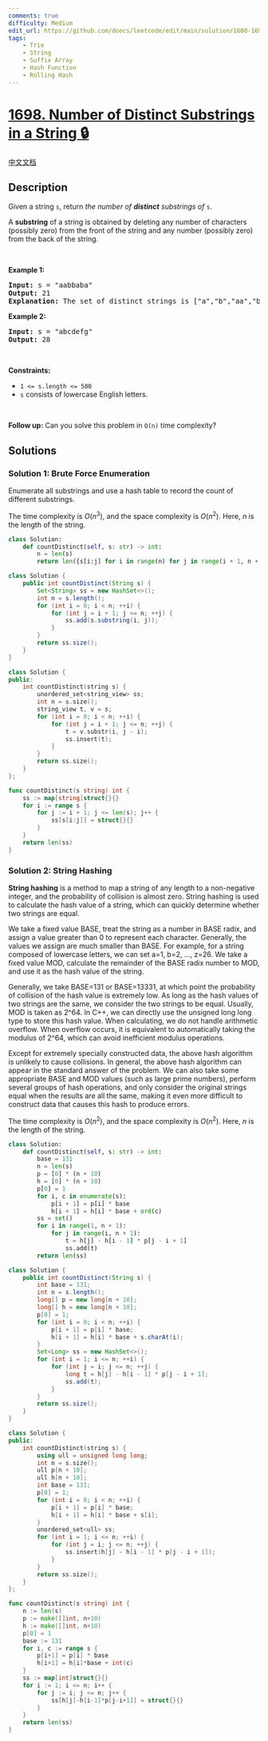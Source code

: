 ```yaml
---
comments: true
difficulty: Medium
edit_url: https://github.com/doocs/leetcode/edit/main/solution/1600-1699/1698.Number%20of%20Distinct%20Substrings%20in%20a%20String/README_EN.md
tags:
    - Trie
    - String
    - Suffix Array
    - Hash Function
    - Rolling Hash
---
```


<!-- problem:start -->

# [1698. Number of Distinct Substrings in a String 🔒](https://leetcode.com/problems/number-of-distinct-substrings-in-a-string)

[中文文档](/solution/1600-1699/1698.Number%20of%20Distinct%20Substrings%20in%20a%20String/README.md)

## Description

<p>Given a string <code>s</code>, return <em>the number of <strong>distinct</strong> substrings of</em>&nbsp;<code>s</code>.</p>

<p>A <strong>substring</strong> of a string is obtained by deleting any number of characters (possibly zero) from the front of the string and any number (possibly zero) from the back of the string.</p>

<p>&nbsp;</p>
<p><strong class="example">Example 1:</strong></p>

<pre>
<strong>Input:</strong> s = &quot;aabbaba&quot;
<strong>Output:</strong> 21
<strong>Explanation:</strong> The set of distinct strings is [&quot;a&quot;,&quot;b&quot;,&quot;aa&quot;,&quot;bb&quot;,&quot;ab&quot;,&quot;ba&quot;,&quot;aab&quot;,&quot;abb&quot;,&quot;bab&quot;,&quot;bba&quot;,&quot;aba&quot;,&quot;aabb&quot;,&quot;abba&quot;,&quot;bbab&quot;,&quot;baba&quot;,&quot;aabba&quot;,&quot;abbab&quot;,&quot;bbaba&quot;,&quot;aabbab&quot;,&quot;abbaba&quot;,&quot;aabbaba&quot;]
</pre>

<p><strong class="example">Example 2:</strong></p>

<pre>
<strong>Input:</strong> s = &quot;abcdefg&quot;
<strong>Output:</strong> 28
</pre>

<p>&nbsp;</p>
<p><strong>Constraints:</strong></p>

<ul>
	<li><code>1 &lt;= s.length &lt;= 500</code></li>
	<li><code>s</code> consists of lowercase English letters.</li>
</ul>

<p>&nbsp;</p>
<strong>Follow up:</strong> Can you solve this problem in <code>O(n)</code> time complexity?

## Solutions

<!-- solution:start -->

### Solution 1: Brute Force Enumeration

Enumerate all substrings and use a hash table to record the count of different substrings.

The time complexity is $O(n^3)$, and the space complexity is $O(n^2)$. Here, $n$ is the length of the string.

<!-- tabs:start -->

```python
class Solution:
    def countDistinct(self, s: str) -> int:
        n = len(s)
        return len({s[i:j] for i in range(n) for j in range(i + 1, n + 1)})
```

```java
class Solution {
    public int countDistinct(String s) {
        Set<String> ss = new HashSet<>();
        int n = s.length();
        for (int i = 0; i < n; ++i) {
            for (int j = i + 1; j <= n; ++j) {
                ss.add(s.substring(i, j));
            }
        }
        return ss.size();
    }
}
```

```cpp
class Solution {
public:
    int countDistinct(string s) {
        unordered_set<string_view> ss;
        int n = s.size();
        string_view t, v = s;
        for (int i = 0; i < n; ++i) {
            for (int j = i + 1; j <= n; ++j) {
                t = v.substr(i, j - i);
                ss.insert(t);
            }
        }
        return ss.size();
    }
};
```

```go
func countDistinct(s string) int {
	ss := map[string]struct{}{}
	for i := range s {
		for j := i + 1; j <= len(s); j++ {
			ss[s[i:j]] = struct{}{}
		}
	}
	return len(ss)
}
```

<!-- tabs:end -->

<!-- solution:end -->

<!-- solution:start -->

### Solution 2: String Hashing

**String hashing** is a method to map a string of any length to a non-negative integer, and the probability of collision is almost zero. String hashing is used to calculate the hash value of a string, which can quickly determine whether two strings are equal.

We take a fixed value BASE, treat the string as a number in BASE radix, and assign a value greater than 0 to represent each character. Generally, the values we assign are much smaller than BASE. For example, for a string composed of lowercase letters, we can set a=1, b=2, ..., z=26. We take a fixed value MOD, calculate the remainder of the BASE radix number to MOD, and use it as the hash value of the string.

Generally, we take BASE=131 or BASE=13331, at which point the probability of collision of the hash value is extremely low. As long as the hash values of two strings are the same, we consider the two strings to be equal. Usually, MOD is taken as 2^64. In C++, we can directly use the unsigned long long type to store this hash value. When calculating, we do not handle arithmetic overflow. When overflow occurs, it is equivalent to automatically taking the modulus of 2^64, which can avoid inefficient modulus operations.

Except for extremely specially constructed data, the above hash algorithm is unlikely to cause collisions. In general, the above hash algorithm can appear in the standard answer of the problem. We can also take some appropriate BASE and MOD values (such as large prime numbers), perform several groups of hash operations, and only consider the original strings equal when the results are all the same, making it even more difficult to construct data that causes this hash to produce errors.

The time complexity is $O(n^2)$, and the space complexity is $O(n^2)$. Here, $n$ is the length of the string.

<!-- tabs:start -->

```python
class Solution:
    def countDistinct(self, s: str) -> int:
        base = 131
        n = len(s)
        p = [0] * (n + 10)
        h = [0] * (n + 10)
        p[0] = 1
        for i, c in enumerate(s):
            p[i + 1] = p[i] * base
            h[i + 1] = h[i] * base + ord(c)
        ss = set()
        for i in range(1, n + 1):
            for j in range(i, n + 1):
                t = h[j] - h[i - 1] * p[j - i + 1]
                ss.add(t)
        return len(ss)
```

```java
class Solution {
    public int countDistinct(String s) {
        int base = 131;
        int n = s.length();
        long[] p = new long[n + 10];
        long[] h = new long[n + 10];
        p[0] = 1;
        for (int i = 0; i < n; ++i) {
            p[i + 1] = p[i] * base;
            h[i + 1] = h[i] * base + s.charAt(i);
        }
        Set<Long> ss = new HashSet<>();
        for (int i = 1; i <= n; ++i) {
            for (int j = i; j <= n; ++j) {
                long t = h[j] - h[i - 1] * p[j - i + 1];
                ss.add(t);
            }
        }
        return ss.size();
    }
}
```

```cpp
class Solution {
public:
    int countDistinct(string s) {
        using ull = unsigned long long;
        int n = s.size();
        ull p[n + 10];
        ull h[n + 10];
        int base = 131;
        p[0] = 1;
        for (int i = 0; i < n; ++i) {
            p[i + 1] = p[i] * base;
            h[i + 1] = h[i] * base + s[i];
        }
        unordered_set<ull> ss;
        for (int i = 1; i <= n; ++i) {
            for (int j = i; j <= n; ++j) {
                ss.insert(h[j] - h[i - 1] * p[j - i + 1]);
            }
        }
        return ss.size();
    }
};
```

```go
func countDistinct(s string) int {
	n := len(s)
	p := make([]int, n+10)
	h := make([]int, n+10)
	p[0] = 1
	base := 131
	for i, c := range s {
		p[i+1] = p[i] * base
		h[i+1] = h[i]*base + int(c)
	}
	ss := map[int]struct{}{}
	for i := 1; i <= n; i++ {
		for j := i; j <= n; j++ {
			ss[h[j]-h[i-1]*p[j-i+1]] = struct{}{}
		}
	}
	return len(ss)
}
```

<!-- tabs:end -->

<!-- solution:end -->

<!-- problem:end -->

